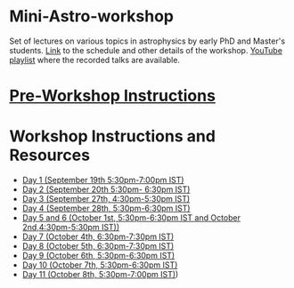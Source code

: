 # Mini-Astro-workshop
Set of lectures on various topics in astrophysics by early PhD and Master's students. [Link](https://sites.google.com/view/surendrapadamata/mini-astro-workshop) to the schedule and other details of the workshop. [YouTube playlist](https://www.youtube.com/playlist?list=PLJT6Gs_Eq5g3umr11xofnWUlbSXubie5C) where the recorded talks are available.

# [Pre-Workshop Instructions](https://github.com/ssp5361/Mini-Astro-workshop/blob/master/Pre-Workshop.md)

# Workshop Instructions and Resources

* [Day 1 (September 19th 5:30pm-7:00pm IST)](https://github.com/ssp5361/Mini-Astro-workshop/tree/master/Day-1)
* [Day 2 (September 20th 5:30pm- 6:30pm IST)](https://github.com/ssp5361/Mini-Astro-workshop/tree/master/Day-2)
* [Day 3 (September 27th, 4:30pm-5:30pm IST)](https://github.com/ssp5361/Mini-Astro-workshop/tree/master/Day-3)
* [Day 4 (September 28th, 5:30pm-6:30pm IST)](https://github.com/ssp5361/Mini-Astro-workshop/tree/master/Day-4)
* [Day 5 and 6 (October 1st, 5:30pm-6:30pm IST and October 2nd,4:30pm-5:30pm IST))](https://github.com/ssp5361/Mini-Astro-workshop/tree/master/Day-5and6)
* [Day 7 (October 4th, 6:30pm-7:30pm IST)](https://github.com/ssp5361/Mini-Astro-workshop/tree/master/Day-7)
* [Day 8 (October 5th, 6:30pm-7:30pm IST)](https://github.com/ssp5361/Mini-Astro-workshop/tree/master/Day-8)
* [Day 9 (October 6th, 5:30pm-6:30pm IST)](https://github.com/ssp5361/Mini-Astro-workshop/tree/master/Day-9)
* [Day 10 (October 7th, 5:30pm-6:30pm IST)](https://github.com/ssp5361/Mini-Astro-workshop/tree/master/Day-10)
* [Day 11 (October 8th, 5:30pm-7:00pm IST)](https://github.com/ssp5361/Mini-Astro-workshop/tree/master/Day-11))



  
  
